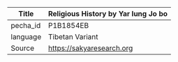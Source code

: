 |Title | Religious History by Yar lung Jo bo 
| --- | --- 
|pecha_id | P1B1854EB
|language | Tibetan Variant
|Source | https://sakyaresearch.org